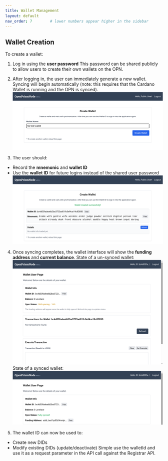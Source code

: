 ```yaml
---
title: Wallet Management
layout: default
nav_order: 7        # lower numbers appear higher in the sidebar
---
```


## Wallet Creation

To create a wallet:

1. Log in using the **user password**
   This password can be shared publicly to allow users to create their own wallets on the OPN.

2. After logging in, the user can immediately generate a new wallet. Syncing will begin automatically (note: this
   requires that the Cardano Wallet is running and the OPN is synced). ![image](./images/scr3.png)

3. The user should:
- Record the **mnemonic** and **wallet ID**
- Use the **wallet ID** for future logins instead of the shared user password
  ![image](./images/scr2.png)

4. Once syncing completes, the wallet interface will show the **funding address** and **current balance**. State of a un-synced wallet: ![iamge](./images/scr1.png) State of a synced wallet: ![image](./images/scr7.png)

5. The wallet ID can now be used to:
- Create new DIDs
- Modify existing DIDs (update/deactivate)
  Simple use the walletId and use it as a request parameter in the API call against the Registrar API.
